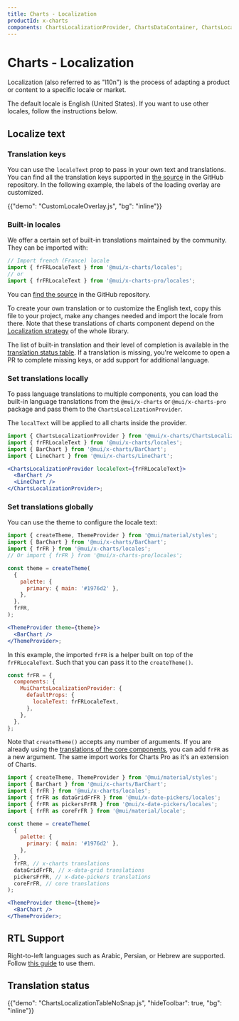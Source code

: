 ```yaml
---
title: Charts - Localization
productId: x-charts
components: ChartsLocalizationProvider, ChartsDataContainer, ChartsLocalizationProvider
---
```


# Charts - Localization

<p class="description">Localization (also referred to as "l10n") is the process of adapting a product or content to a specific locale or market.</p>

The default locale is English (United States). If you want to use other locales, follow the instructions below.

## Localize text

### Translation keys

You can use the `localeText` prop to pass in your own text and translations.
You can find all the translation keys supported in [the source](https://github.com/mui/mui-x/blob/-/packages/x-charts/src/locales/enUS.ts) in the GitHub repository.
In the following example, the labels of the loading overlay are customized.

{{"demo": "CustomLocaleOverlay.js", "bg": "inline"}}

### Built-in locales

We offer a certain set of built-in translations maintained by the community.
They can be imported with:

```js
// Import french (France) locale
import { frFRLocaleText } from '@mui/x-charts/locales';
// or
import { frFRLocaleText } from '@mui/x-charts-pro/locales';
```

You can [find the source](https://github.com/mui/mui-x/tree/HEAD/packages/x-charts/src/locales) in the GitHub repository.

To create your own translation or to customize the English text, copy this file to your project, make any changes needed and import the locale from there.
Note that these translations of charts component depend on the [Localization strategy](/material-ui/guides/localization/) of the whole library.

The list of built-in translation and their level of completion is available in the [translation status table](#translation-status).
If a translation is missing, you're welcome to open a PR to complete missing keys, or add support for additional language.

### Set translations locally

To pass language translations to multiple components, you can load the built-in language translations from the `@mui/x-charts` or `@mui/x-charts-pro` package and pass them to the `ChartsLocalizationProvider`.

The `localText` will be applied to all charts inside the provider.

```jsx
import { ChartsLocalizationProvider } from '@mui/x-charts/ChartsLocalizationProvider';
import { frFRLocaleText } from '@mui/x-charts/locales';
import { BarChart } from '@mui/x-charts/BarChart';
import { LineChart } from '@mui/x-charts/LineChart';

<ChartsLocalizationProvider localeText={frFRLocaleText}>
  <BarChart />
  <LineChart />
</ChartsLocalizationProvider>;
```

### Set translations globally

You can use the theme to configure the locale text:

```jsx
import { createTheme, ThemeProvider } from '@mui/material/styles';
import { BarChart } from '@mui/x-charts/BarChart';
import { frFR } from '@mui/x-charts/locales';
// Or import { frFR } from '@mui/x-charts-pro/locales';

const theme = createTheme(
  {
    palette: {
      primary: { main: '#1976d2' },
    },
  },
  frFR,
);

<ThemeProvider theme={theme}>
  <BarChart />
</ThemeProvider>;
```

In this example, the imported `frFR` is a helper built on top of the `frFRLocaleText`.
Such that you can pass it to the `createTheme()`.

```js
const frFR = {
  components: {
    MuiChartsLocalizationProvider: {
      defaultProps: {
        localeText: frFRLocaleText,
      },
    },
  },
};
```

Note that `createTheme()` accepts any number of arguments.
If you are already using the [translations of the core components](/material-ui/guides/localization/#locale-text), you can add `frFR` as a new argument.
The same import works for Charts Pro as it's an extension of Charts.

```jsx
import { createTheme, ThemeProvider } from '@mui/material/styles';
import { BarChart } from '@mui/x-charts/BarChart';
import { frFR } from '@mui/x-charts/locales';
import { frFR as dataGridFrFR } from '@mui/x-date-pickers/locales';
import { frFR as pickersFrFR } from '@mui/x-date-pickers/locales';
import { frFR as coreFrFR } from '@mui/material/locale';

const theme = createTheme(
  {
    palette: {
      primary: { main: '#1976d2' },
    },
  },
  frFR, // x-charts translations
  dataGridFrFR, // x-data-grid translations
  pickersFrFR, // x-date-pickers translations
  coreFrFR, // core translations
);

<ThemeProvider theme={theme}>
  <BarChart />
</ThemeProvider>;
```

## RTL Support

Right-to-left languages such as Arabic, Persian, or Hebrew are supported.
Follow [this guide](/material-ui/customization/right-to-left/) to use them.

## Translation status

{{"demo": "ChartsLocalizationTableNoSnap.js", "hideToolbar": true, "bg": "inline"}}
